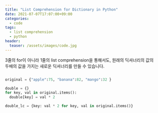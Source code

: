 ```yaml
---
title: "List Comprehension for Dictionary in Python"
date: 2021-07-07T17:07:00+09:00
categories:
  - code
tags:
  - list comprehension
  - python
header:
  teaser: /assets/images/code.jpg
---
```


3줄의 for이 아니라 1줄의 list comprehension을 통해서도,
원래의 딕셔너리의 값의 두배의 값을 가지는 새로운 딕셔너리를 만들 수 있습니다.

```python

original = {"apple":75, "banana":82, "mango":32 }

double = {}
for key, val in original.items():
  double[key] = val * 2

double_lc = {key: val * 2 for key, val in original.items()}
```